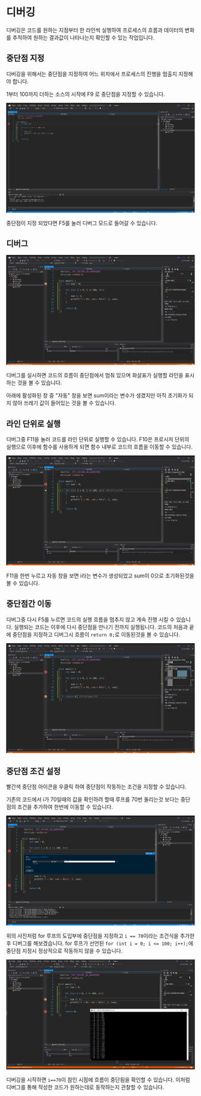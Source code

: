 # 디버깅

디버깅은 코드를 원하는 지점부터 한 라인씩 실행하여 프로세스의 흐름과 데이터의 변화를 추적하여 원하는 결과값이 나타나는지 확인할 수 있는 작업입니다.<br>

## 중단점 지정

디버깅을 위해서는 중단점을 지정하여 어느 위치에서 프로세스의 진행을 멈출지 지정해야 합니다.

1부터 100까지 더하는 소스의 시작에 F9 로 중단점을 지정할 수 있습니다.

![Project1 - Microsoft Visual Studio 2020-03-27 오전 3_48_36](../../res/디버그1.png)

중단점이 지정 되었다면 F5를 눌러 디버그 모드로 들어갈 수 있습니다.<br>

## 디버그

![Project1 - Microsoft Visual Studio 2020-03-27 오전 3_51_07](../../res/디버그2.png)

디버그를 실시하면 코드의 흐름이 중단점에서 멈춰 있으며 화살표가 실행할 라인을 표시하는 것을 볼 수 있습니다.

아래에 활성화된 창 중 "자동" 창을 보면 sum이라는 변수가 생겼지만 아직 초기화가 되지 않아 쓰레기 값이 들어있는 것을 볼 수 있습니다.<br>

## 라인 단위로 실행

디버그중 F11을 눌러 코드를 라인 단위로 실행할 수 있습니다. F10은 프로시저 단위의 실행으로 이후에 함수를 사용하게 되면 함수 내부로 코드의 흐름을 이동할 수 있습니다.

![Project1 - Microsoft Visual Studio 2020-03-27 오전 3_55_43](../../res/디버그3.png)

F11을 한번 누르고 자동 창을 보면 i라는 변수가 생성되었고 sum이 0으로 초기화된것을 볼 수 있습니다.<br>

## 중단점간 이동

디버그중 다시 F5를 누르면 코드의 실행 흐름을 멈추지 않고 계속 진행 시킬 수 있습니다. 실행되는 코드는 이후에 다시 중단점을 만나기 전까지 실행됩니다. 코드의 처음과 끝에 중단점을 지정하고 디버그시 흐름이 `return 0;`로 이동된것을 볼 수 있습니다.

![Project1 - Microsoft Visual Studio 2020-03-27 오전 3_59_41](../../res/디버그4.png)<br>

## 중단점 조건 설정

빨간색 중단점 아이콘을 우클릭 하여 중단점이 작동하는 조건을 지정할 수 있습니다.

기존의 코드에서 i가 70일때의 값을 확인하려 할때 루프를 70번 돌리는것 보다는 중단점의 조건을 추가하여 한번에 이동할 수 있습니다.

![Project1 - Microsoft Visual Studio 2020-03-27 오전 4_07_17](../../res/디버그5.png)

위의 사진처럼 for 루프의 도입부에 중단점을 지정하고 `i == 70`이라는 조건식을 추가한 후 디버그를 해보겠습니다. for 루프가 선언된 `for (int i = 0; i <= 100; i++);`에 중단점 지정시 정상적으로 작동하지 않을 수 있습니다.

![Project1 (디버깅) - Microsoft Visual Studio 2020-03-27 오전 4_11_40](../../res/디버그6.png)

디버깅을 시작하면 `i==70`이 참인 시점에 흐름이 중단됨을 확인할 수 있습니다. 이처럼 디버그를 통해 작성한 코드가 원하는데로 동작하는지 관찰할 수 있습니다.